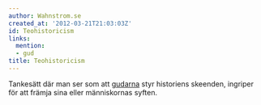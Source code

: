 ```yaml
---
author: Wahnstrom.se
created_at: '2012-03-21T21:03:03Z'
id: Teohistoricism
links:
  mention:
  - gud
title: Teohistoricism
---
```


Tankesätt där man ser som att [gudarna] styr historiens skeenden, ingriper för att främja sina eller
människornas syften.

  [gudarna]: gud